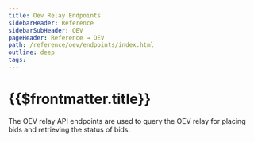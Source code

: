 ```yaml
---
title: Oev Relay Endpoints
sidebarHeader: Reference
sidebarSubHeader: OEV
pageHeader: Reference → OEV
path: /reference/oev/endpoints/index.html
outline: deep
tags:
---
```


<PageHeader/>

<SearchHighlight/>

# {{$frontmatter.title}}

The OEV relay API endpoints are used to query the OEV relay for placing bids and
retrieving the status of bids.
